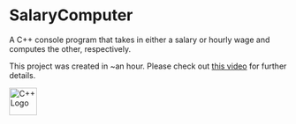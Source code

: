 # SalaryComputer
A C++ console program that takes in either a salary or hourly wage and computes the other, respectively.

This project was created in ~an hour. Please check out [this video](https://youtu.be/upIIjrYh-Fw) for further details.

<img src="https://raw.githubusercontent.com/isocpp/logos/master/cpp_logo.png" alt="C++ Logo" width="50" height="50"/>
